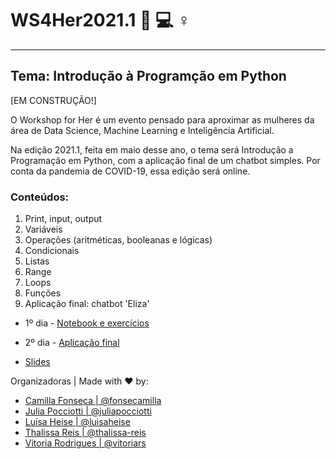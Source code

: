 # WS4Her2021.1 :woman: :computer: ♀️

----

## Tema: Introdução à Programção em Python

[EM CONSTRUÇÃO!]

O Workshop for Her é um  evento pensado para aproximar as mulheres da área de Data Science, Machine Learning e Inteligência Artificial.

Na edição 2021.1, feita em maio desse ano, o tema será Introdução a Programação em Python, com a aplicação final de um chatbot simples.
Por conta da pandemia de COVID-19, essa edição será online.

### Conteúdos:
1. Print, input, output
2. Variáveis
3. Operações (aritméticas, booleanas e lógicas)
4. Condicionais
5. Listas
6. Range
7. Loops
8. Funções
9. Aplicação final: chatbot 'Eliza'


* 1º dia - [Notebook e exercícios](https://github.com/GrupoTuring/WS4Her2021.1/blob/main/WS4Her2021.ipynb)

* 2º dia - [Aplicação final](https://github.com/GrupoTuring/WS4Her2021.1/blob/main/simple_eliza.ipynb)

* [Slides](https://www.canva.com/design/DAEZOO-1GLI/N9Qxas0lYE2Uz5ZTYQaGIw/view?utm_content=DAEZOO-1GLI&utm_campaign=designshare&utm_medium=link&utm_source=sharebutton) 


Organizadoras | Made with :heart: by: <br>
- [Camilla Fonseca | @fonsecamilla](https://github.com/fonsecamilla)
- [Julia Pocciotti | @juliapocciotti](https://github.com/juliapocciotti)
- [Luísa Heise | @luisaheise](https://github.com/luisaheise)
- [Thalissa Reis | @thalissa-reis](https://github.com/thalissa-reis)
- [Vitoria Rodrigues | @vitoriars](https://github.com/vitoriars)

